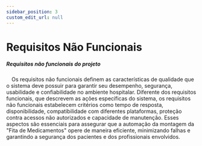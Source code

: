 ```yaml
---
sidebar_position: 3
custom_edit_url: null
---
```


# Requisitos Não Funcionais

##### Requisitos não funcionais do projeto

&emsp;Os requisitos não funcionais definem as características de qualidade que o sistema deve possuir para garantir seu desempenho, segurança, usabilidade e confiabilidade no ambiente hospitalar. Diferente dos requisitos funcionais, que descrevem as ações específicas do sistema, os requisitos não funcionais estabelecem critérios como tempo de resposta, disponibilidade, compatibilidade com diferentes plataformas, proteção contra acessos não autorizados e capacidade de manutenção. Esses aspectos são essenciais para assegurar que a automação da montagem da "Fita de Medicamentos" opere de maneira eficiente, minimizando falhas e garantindo a segurança dos pacientes e dos profissionais envolvidos.


